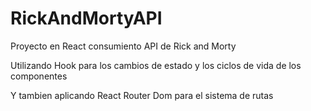 # RickAndMortyAPI

Proyecto en React consumiento API de Rick and Morty

Utilizando Hook para los cambios de estado y los ciclos de vida de los componentes

Y tambien aplicando React Router Dom para el sistema de rutas
